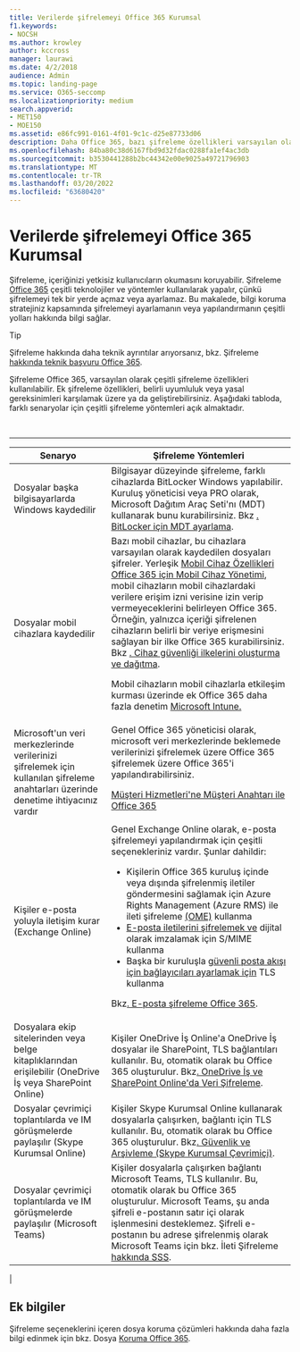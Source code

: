```yaml
---
title: Verilerde şifrelemeyi Office 365 Kurumsal
f1.keywords:
- NOCSH
ms.author: krowley
author: kccross
manager: laurawi
ms.date: 4/2/2018
audience: Admin
ms.topic: landing-page
ms.service: O365-seccomp
ms.localizationpriority: medium
search.appverid:
- MET150
- MOE150
ms.assetid: e86fc991-0161-4f01-9c1c-d25e87733d06
description: Daha Office 365, bazı şifreleme özellikleri varsayılan olarak açıktır; bazı uyumluluk veya yasal gereksinimleri karşılamak üzere diğer özellikler ya da kullanılabilir.
ms.openlocfilehash: 84ba80c38d6167fbd9d32fdac0288fa1ef4ac3db
ms.sourcegitcommit: b3530441288b2bc44342e00e9025a49721796903
ms.translationtype: MT
ms.contentlocale: tr-TR
ms.lasthandoff: 03/20/2022
ms.locfileid: "63680420"
---
```

# <a name="set-up-encryption-in-office-365-enterprise"></a>Verilerde şifrelemeyi Office 365 Kurumsal

Şifreleme, içeriğinizi yetkisiz kullanıcıların okumasını koruyabilir. Şifreleme [Office 365](encryption.md) çeşitli teknolojiler ve yöntemler kullanılarak yapalır, çünkü şifrelemeyi tek bir yerde açmaz veya ayarlamaz. Bu makalede, bilgi koruma stratejiniz kapsamında şifrelemeyi ayarlamanın veya yapılandırmanın çeşitli yolları hakkında bilgi sağlar.

> [!TIP]
> Şifreleme hakkında daha teknik ayrıntılar arıyorsanız, bkz. Şifreleme [hakkında teknik başvuru Office 365](technical-reference-details-about-encryption.md).

Şifreleme Office 365, varsayılan olarak çeşitli şifreleme özellikleri kullanılabilir. Ek şifreleme özellikleri, belirli uyumluluk veya yasal gereksinimleri karşılamak üzere ya da geliştirebilirsiniz. Aşağıdaki tabloda, farklı senaryolar için çeşitli şifreleme yöntemleri açık almaktadır.

<br>

****

|Senaryo|Şifreleme Yöntemleri|
|---|---|
|Dosyalar başka bilgisayarlarda Windows kaydedilir|Bilgisayar düzeyinde şifreleme, farklı cihazlarda BitLocker Windows yapılabilir. Kuruluş yöneticisi veya PRO olarak, Microsoft Dağıtım Araç Seti'nı (MDT) kullanarak bunu kurabilirsiniz. Bkz [. BitLocker için MDT ayarlama](/windows/deployment/deploy-windows-mdt/set-up-mdt-for-bitlocker).|
|Dosyalar mobil cihazlara kaydedilir|Bazı mobil cihazlar, bu cihazlara varsayılan olarak kaydedilen dosyaları şifreler. Yerleşik [Mobil Cihaz Özellikleri Office 365 için Mobil Cihaz Yönetimi](https://support.microsoft.com/office/capabilities-of-built-in-mobile-device-management-for-microsoft-365-a1da44e5-7475-4992-be91-9ccec25905b0), mobil cihazların mobil cihazlardaki verilere erişim izni verisine izin verip vermeyeceklerini belirleyen Office 365. Örneğin, yalnızca içeriği şifrelenen cihazların belirli bir veriye erişmesini sağlayan bir ilke Office 365 kurabilirsiniz. Bkz [. Cihaz güvenliği ilkelerini oluşturma ve dağıtma](https://support.microsoft.com/office/create-and-deploy-device-security-policies-d310f556-8bfb-497b-9bd7-fe3c36ea2fd6). <p> Mobil cihazların mobil cihazlarla etkileşim kurması üzerinde ek Office 365 daha fazla denetim [Microsoft Intune.](/mem/intune/fundamentals/setup-steps)|
|Microsoft'un veri merkezlerinde verilerinizi şifrelemek için kullanılan şifreleme anahtarları üzerinde denetime ihtiyacınız vardır|Genel Office 365 yöneticisi olarak, microsoft veri merkezlerinde beklemede verilerinizi şifrelemek üzere Office 365 şifrelemek üzere Office 365'i yapılandırabilirsiniz. <p> [Müşteri Hizmetleri'ne Müşteri Anahtarı ile Office 365](customer-key-overview.md)|
|Kişiler e-posta yoluyla iletişim kurar (Exchange Online)|Genel Exchange Online olarak, e-posta şifrelemeyi yapılandırmak için çeşitli seçenekleriniz vardır. Şunlar dahildir: <ul><li>Kişilerin Office 365 kuruluş içinde veya dışında şifrelenmiş iletiler göndermesini sağlamak için Azure Rights Management (Azure RMS) ile ileti şifreleme [(OME)](set-up-new-message-encryption-capabilities.md) kullanma</li><li>[E-posta iletilerini şifrelemek ve](/exchange/security-and-compliance/smime-exo/smime-exo) dijital olarak imzalamak için S/MIME kullanma</li><li>Başka bir kuruluşla [güvenli posta akışı için bağlayıcıları ayarlamak için](/exchange/mail-flow-best-practices/use-connectors-to-configure-mail-flow/set-up-connectors-for-secure-mail-flow-with-a-partner) TLS kullanma</li></ul> <p> Bkz[. E-posta şifreleme Office 365](./email-encryption.md).|
|Dosyalara ekip sitelerinden veya belge kitaplıklarından erişilebilir (OneDrive İş veya SharePoint Online)|Kişiler OneDrive İş Online'a OneDrive İş dosyalar ile SharePoint, TLS bağlantıları kullanılır. Bu, otomatik olarak bu Office 365 oluşturulur. Bkz[. OneDrive İş ve SharePoint Online'da Veri Şifreleme](./data-encryption-in-odb-and-spo.md).|
|Dosyalar çevrimiçi toplantılarda ve IM görüşmelerde paylaşılır (Skype Kurumsal Online)|Kişiler Skype Kurumsal Online kullanarak dosyalarla çalışırken, bağlantı için TLS kullanılır. Bu, otomatik olarak bu Office 365 oluşturulur. Bkz[. Güvenlik ve Arşivleme (Skype Kurumsal Çevrimiçi)](/office365/servicedescriptions/skype-for-business-online-service-description/skype-for-business-online-features).|
|Dosyalar çevrimiçi toplantılarda ve IM görüşmelerde paylaşılır (Microsoft Teams)|Kişiler dosyalarla çalışırken bağlantı Microsoft Teams, TLS kullanılır. Bu, otomatik olarak bu Office 365 oluşturulur. Microsoft Teams, şu anda şifreli e-postanın satır içi olarak işlenmesini desteklemez. Şifreli e-postanın bu adrese şifrelenmiş olarak Microsoft Teams için bkz. İleti Şifreleme [hakkında SSS](./ome-faq.yml#can-i-automatically-remove-encryption-on-incoming-and-outgoing-mail-).|
|

## <a name="additional-information"></a>Ek bilgiler

Şifreleme seçeneklerini içeren dosya koruma çözümleri hakkında daha fazla bilgi edinmek için bkz. Dosya [Koruma Office 365](https://www.microsoft.com/download/details.aspx?id=55523).
